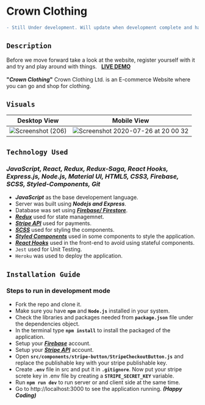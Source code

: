 # Crown Clothing

```diff
- Still Under development. Will update when development complete and have deployed the final product.
```

## `Description`

Before we move forward take a look at the website, register yourself with it and try and play around with things. &nbsp; **[LIVE DEMO](https://crown-clothing-web-app.herokuapp.com/ "LIVE DEMO")** </br></br>
**"_Crown Clothing_"** Crown Clothing Ltd. is an E-commerce Website where you can go and shop for clothing.

## `Visuals`

|                                                       Desktop View                                                        |                                                                Mobile View                                                                 |
| :-----------------------------------------------------------------------------------------------------------------------: | :----------------------------------------------------------------------------------------------------------------------------------------: |
| ![Screenshot (206)](https://user-images.githubusercontent.com/47336885/88493158-aa1b5100-cf7d-11ea-8b99-3a073acd3dab.png) | ![Screenshot 2020-07-26 at 20 00 32](https://user-images.githubusercontent.com/47336885/88493250-1c8c3100-cf7e-11ea-858b-9af4564d63c1.png) |

## `Technology Used`

### **_JavaScript, React, Redux, Redux-Saga, React Hooks, Express.js, Node.js, Material UI, HTML5, CSS3, Firebase, SCSS, Styled-Components, Git_**

- **_JavaScript_** as the base developement language.
- Server was built using **_Nodejs and Express_**.
- Database was set using **_[Firebase/ Firestore](https://firebase.google.com/ "Learn more about Firebase")_**.
- **_[Redux](https://redux.js.org/ "Learn more about Redux")_** used for state managemnet.
- **_[Stripe API](https://stripe.com/en-ca "Learn more about stripe")_** used for payments.
- **_[SCSS](https://sass-lang.com/documentation/syntax "Learn more about SCSS")_** used for styling the components.
- **_[Styled Components](https://styled-components.com/ "Learn more about Styled Components")_** used in some components to style the application.
- **_[React Hooks](https://reactjs.org/docs/hooks-intro.html "Learn about React Hooks")_** used in the front-end to avoid using stateful components.
- `Jest` used for Unit Testing.
- `Heroku` was used to deploy the application.

## `Installation Guide`

### Steps to run in development mode

- Fork the repo and clone it.
- Make sure you have **`npm`** and **`Node.js`** installed in your system.
- Check the libraries and packages needed from **`package.json`** file under the dependencies object.
- In the terminal type **`npm install`** to install the packaged of the application.
- Setup your **_[Firebase](https://firebase.google.com/ "Learn more about Firebase")_** account.
- Setup your **_[Stripe API](https://stripe.com/en-ca "Learn more about stripe")_** account.
- Open **`src/components/stripe-button/StripeCheckoutButton.js`** and replace the publishable key with your stripe publishable key.
- Create **`.env`** file in src and put it in **`.gitignore`**. Now put your stripe screte key in .env file by creating a **`STRIPE_SECRET_KEY`** variable.
- Run **`npm run dev`** to run server or and client side at the same time.
- Go to http://localhost:3000 to see the application running. **_(Happy Coding)_**

